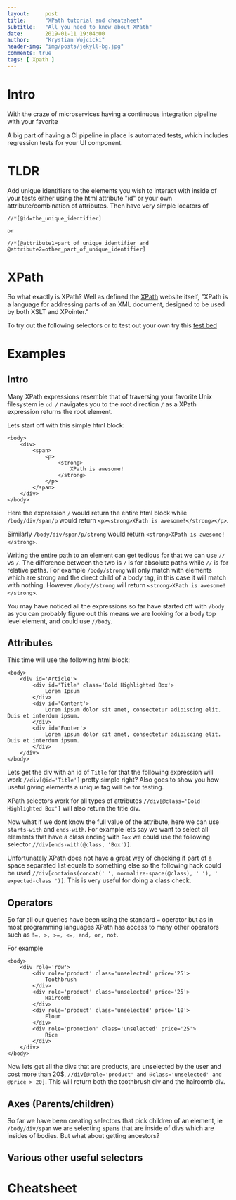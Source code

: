 ```yaml
---
layout:     post
title:      "XPath tutorial and cheatsheet"
subtitle:   "All you need to know about XPath"
date:       2019-01-11 19:04:00
author:     "Krystian Wojcicki"
header-img: "img/posts/jekyll-bg.jpg"
comments: true
tags: [ Xpath ]
---
```


# Intro

With the craze of microservices having a continuous integration pipeline with your favorite

A big part of having a CI pipeline in place is automated tests, which includes regression tests for your UI component.  

# TLDR

Add unique identifiers to the elements you wish to interact with inside of your tests either using the html attribute "id" or your own attribute/combination of attributes. Then have very simple locators of 

```
//*[@id=the_unique_identifier]

or

//*[@attribute1=part_of_unique_identifier and @attribute2=other_part_of_unique_identifier]
```

# XPath

So what exactly is XPath? Well as defined the [XPath](https://www.w3.org/TR/xpath/all/) website itself, "XPath is a language for addressing parts of an XML document, designed to be used by both XSLT and XPointer."


To try out the following selectors or to test out your own try this [test bed](http://www.whitebeam.org/library/guide/TechNotes/xpathtestbed.rhtm)

# Examples

## Intro

Many XPath expressions resemble that of traversing your favorite Unix filesystem ie ```cd /``` navigates you to  the root direction ```/``` as a XPath expression returns the root element.

Lets start off with this simple html block:
```
<body>
	<div>
		<span>
			<p>
				<strong>
					XPath is awesome!
				</strong>
			</p>
		</span>
	</div>
</body>
```
Here the expression ```/``` would return the entire html block while ```/body/div/span/p``` would return ```<p><strong>XPath is awesome!</strong></p>```.

Similarly ```/body/div/span/p/strong``` would return ```<strong>XPath is awesome!</strong>```. 

Writing the entire path to an element can get tedious for that we can use ```//``` vs ```/```. The difference between the two is ```/``` is for absolute paths while ```//``` is for relative paths. For example ```/body/strong``` will only match with elements which are strong and the direct child of a body tag, in this case it will match with nothing. However ```/body//strong``` will return ```<strong>XPath is awesome!</strong>```.

You may have noticed all the expressions so far have started off with ```/body``` as you can probably figure out this means we are looking for a body top level element, and could use ```//body```. 

## Attributes

This time will use the following html block:
```
<body>
	<div id='Article'>
		<div id='Title' class='Bold Highlighted Box'> 
			Lorem Ipsum
		</div>
		<div id='Content'>
			Lorem ipsum dolor sit amet, consectetur adipiscing elit. Duis et interdum ipsum.
		</div>
		<div id='Footer'>
			Lorem ipsum dolor sit amet, consectetur adipiscing elit. Duis et interdum ipsum.
		</div>
	</div>
</body>
```

Lets get the div with an id of ```Title``` for that the following expression will work ```//div[@id='Title']``` pretty simple right? Also goes to show you how useful giving elements a unique tag will be for testing.

XPath selectors work for all types of attributes ```//div[@class='Bold Highlighted Box']``` will also return the title div. 

Now what if we dont know the full value of the attribute, here we can use ```starts-with``` and ```ends-with```. For example lets say we want to select all elements that have a class ending with ```Box``` we could use the following selector ```//div[ends-with(@class, 'Box')]```.

Unfortunately XPath does not have a great way of checking if part of a space separated list equals to something else so the following hack could be used ```//div[contains(concat(' ', normalize-space(@class), ' '), ' expected-class ')]```. This is very useful for doing a class check.

## Operators

So far all our queries have been using the standard ```=``` operator but as in most programming languages XPath has access to many other operators such as ```!=, >, >=, <=, and, or, not```. 

For example 
```
<body>
	<div role='row'>
		<div role='product' class='unselected' price='25'> 
			Toothbrush
		</div>
		<div role='product' class='unselected' price='25'> 
			Haircomb
		</div>
		<div role='product' class='unselected' price='10'>
			Flour
		</div>
		<div role='promotion' class='unselected' price='25'>
			Rice
		</div>
	</div>
</body>
```

Now lets get all the divs that are products, are unselected by the user and cost more than 20$, ```//div[@role='product' and @class='unselected' and @price > 20]```. This will return both the toothbrush div and the haircomb div.

## Axes (Parents/children)

So far we have been creating selectors that pick children of an element, ie ```/body/div/span``` we are selecting spans that are inside of divs which are insides of bodies. But what about getting ancestors? 

## Various other useful selectors

# Cheatsheet 